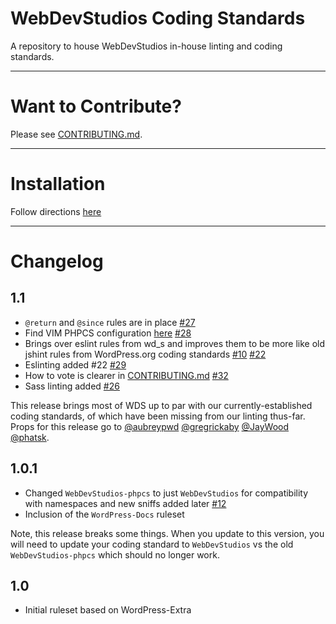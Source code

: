# WebDevStudios Coding Standards

A repository to house WebDevStudios in-house linting and coding standards.

_________________________

# Want to Contribute?

Please see [CONTRIBUTING.md](CONTRIBUTING.md).

________

# Installation

Follow directions [here](https://github.com/WebDevStudios/WDS-Coding-Standards/wiki/Installation)

_______________________

# Changelog

## 1.1

- `@return` and `@since` rules are in place [#27](https://github.com/WebDevStudios/WDS-Coding-Standards/pull/27)
- Find VIM PHPCS configuration [here](https://github.com/WebDevStudios/WDS-Coding-Standards/wiki/Installation:-PHPCS-(PHP-Linting)#editor-configuration-vim) [#28](https://github.com/WebDevStudios/WDS-Coding-Standards/pull/28)
- Brings over eslint rules from wd_s and improves them to be more like old jshint rules from WordPress.org coding standards [#10](https://github.com/WebDevStudios/WDS-Coding-Standards/issues/10) [#22](https://github.com/WebDevStudios/WDS-Coding-Standards/pull/22)
- Eslinting added #22 [#29](https://github.com/WebDevStudios/WDS-Coding-Standards/pull/29)
- How to vote is clearer in [CONTRIBUTING.md](CONTRIBUTING.md) [#32](https://github.com/WebDevStudios/WDS-Coding-Standards/pull/32)
- Sass linting added [#26](https://github.com/WebDevStudios/WDS-Coding-Standards/pull/26)

This release brings most of WDS up to par with our currently-established coding standards, of which have been missing from our linting
thus-far. Props for this release go to [@aubreypwd](http://github.com/aubreypwd) [@gregrickaby](https://github.com/gregrickaby) [@JayWood](https://github.com/JayWood) [@phatsk](https://github.com/phatsk).

## 1.0.1

- Changed `WebDevStudios-phpcs` to just `WebDevStudios` for compatibility with namespaces and new sniffs added later [#12](https://github.com/WebDevStudios/WDS-Coding-Standards/pull/12)
- Inclusion of the `WordPress-Docs` ruleset

Note, this release breaks some things. When you update to this version,
you will need to update your coding standard to `WebDevStudios` vs the old
`WebDevStudios-phpcs` which should no longer work.

## 1.0

- Initial ruleset based on WordPress-Extra
